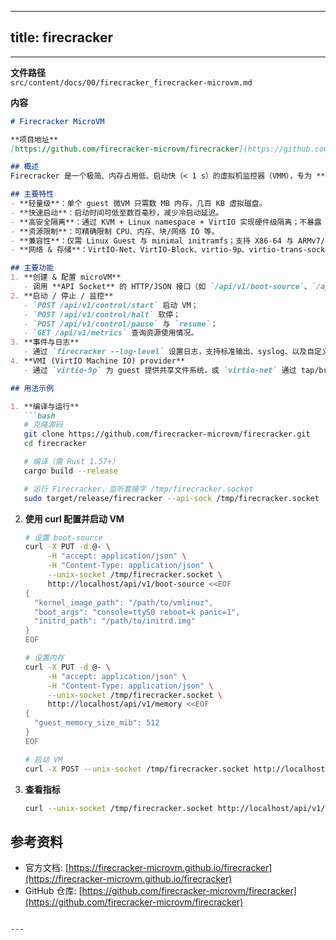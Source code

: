
---
title: firecracker
---

---

**文件路径**  
`src/content/docs/00/firecracker_firecracker-microvm.md`

**内容**  
```markdown
# Firecracker MicroVM

**项目地址**  
[https://github.com/firecracker-microvm/firecracker](https://github.com/firecracker-microvm/firecracker)

## 概述
Firecracker 是一个极简、内存占用低、启动快（< 1 s）的虚拟机监控器（VMM），专为 **微型虚拟机（microVM）** 设计常用于无服务器（Serverless）与容器运行时（如 AWS Lambda、Fargate、Cloud Functions 等）。

## 主要特性
- **轻量级**：单个 guest 微VM 只需数 MB 内存，几百 KB 虚拟磁盘。
- **快速启动**：启动时间可低至数百毫秒，减少冷启动延迟。
- **高安全隔离**：通过 KVM + Linux namespace + VirtIO 实现硬件级隔离；不暴露 host 系统。
- **资源限制**：可精确限制 CPU、内存、块/网络 IO 等。
- **兼容性**：仅需 Linux Guest 与 minimal initramfs；支持 X86‑64 与 ARMv7/8。
- **网络 & 存储**：VirtIO‐Net、VirtIO‑Block、virtio‑9p、virtio‑trans‑sockets 等虚拟设备。

## 主要功能
1. **创建 & 配置 microVM**  
   - 调用 **API Socket** 的 HTTP/JSON 接口（如 `/api/v1/boot-source`、`/api/v1/memory`、`/api/v1/hardware-config` 等）来设置 BIOS、kernel、initrd、CPU、内存、盘片、网络等。
2. **启动 / 停止 / 监控**  
   - `POST /api/v1/control/start` 启动 VM；  
   - `POST /api/v1/control/halt` 软停；  
   - `POST /api/v1/control/pause` 与 `resume`；  
   - `GET /api/v1/metrics` 查询资源使用情况。
3. **事件与日志**  
   - 通过 `firecracker --log-level` 设置日志，支持标准输出、syslog、以及自定义日志文件。
4. **VMI (VirtIO Machine IO) provider**  
   - 通过 `virtio‑9p` 为 guest 提供共享文件系统，或 `virtio‑net` 通过 tap/bridge。

## 用法示例

1. **编译与运行**
   ```bash
   # 克隆源码
   git clone https://github.com/firecracker-microvm/firecracker.git
   cd firecracker

   # 编译（需 Rust 1.57+）
   cargo build --release

   # 运行 Firecracker，监听套接字 /tmp/firecracker.socket
   sudo target/release/firecracker --api-sock /tmp/firecracker.socket
   ```

2. **使用 curl 配置并启动 VM**
   ```bash
   # 设置 boot-source
   curl -X PUT -d @- \
        -H "accept: application/json" \
        -H "Content-Type: application/json" \
        --unix-socket /tmp/firecracker.socket \
        http://localhost/api/v1/boot-source <<EOF
   {
     "kernel_image_path": "/path/to/vmlinuz",
     "boot_args": "console=ttyS0 reboot=k panic=1",
     "initrd_path": "/path/to/initrd.img"
   }
   EOF

   # 设置内存
   curl -X PUT -d @- \
        -H "accept: application/json" \
        -H "Content-Type: application/json" \
        --unix-socket /tmp/firecracker.socket \
        http://localhost/api/v1/memory <<EOF
   {
     "guest_memory_size_mib": 512
   }
   EOF

   # 启动 VM
   curl -X POST --unix-socket /tmp/firecracker.socket http://localhost/api/v1/control/start
   ```

3. **查看指标**
   ```bash
   curl --unix-socket /tmp/firecracker.socket http://localhost/api/v1/metrics
   ```

## 参考资料
- 官方文档: [https://firecracker-microvm.github.io/firecracker](https://firecracker-microvm.github.io/firecracker)
- GitHub 仓库: [https://github.com/firecracker-microvm/firecracker](https://github.com/firecracker-microvm/firecracker)
```

---